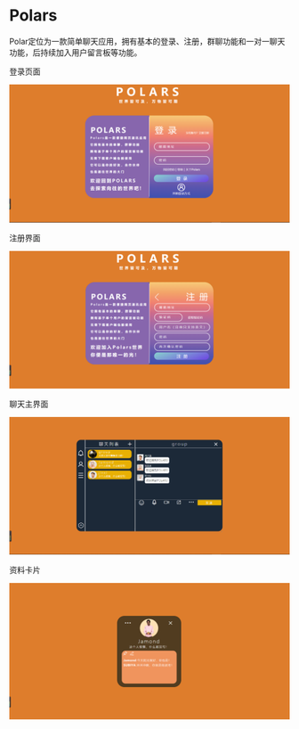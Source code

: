 # Polars
Polar定位为一款简单聊天应用，拥有基本的登录、注册，群聊功能和一对一聊天功能，后持续加入用户留言板等功能。

登录页面

![登录页面](https://github.com/FWF-Intern-3/Polars/blob/main/client/static/img/%E7%99%BB%E5%BD%95%E7%95%8C%E9%9D%A2.png)

注册界面

![注册界面](https://github.com/FWF-Intern-3/Polars/blob/main/client/static/img/%E6%B3%A8%E5%86%8C%E7%95%8C%E9%9D%A2.png)

聊天主界面

![聊天主界面](https://github.com/FWF-Intern-3/Polars/blob/main/client/static/img/%E8%81%8A%E5%A4%A9%E7%95%8C%E9%9D%A2.png)

资料卡片

![资料卡片](https://github.com/FWF-Intern-3/Polars/blob/main/client/static/img/%E8%B5%84%E6%96%99%E5%8D%A1.png)
